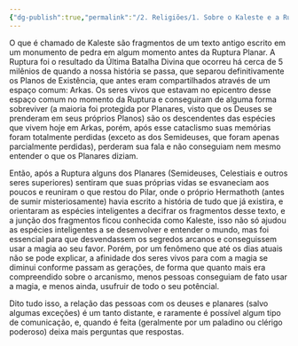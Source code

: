 ```yaml
---
{"dg-publish":true,"permalink":"/2. Religiões/1. Sobre o Kaleste e a Ruptura Planar/"}
---
```


O que é chamado de Kaleste são fragmentos de um texto antigo escrito em um monumento de pedra em algum momento antes da Ruptura Planar. A Ruptura foi o resultado da Última Batalha Divina que ocorreu há cerca de 5 milênios de quando a nossa história se passa, que separou definitivamente os Planos de Existência, que antes eram compartilhados através de um espaço comum: Arkas. Os seres vivos que estavam no epicentro desse espaço comum no momento da Ruptura e conseguiram de alguma forma sobreviver (a maioria foi protegida por Planares, visto que os Deuses se prenderam em seus próprios Planos) são os descendentes das espécies que vivem hoje em Arkas, porém, após esse cataclismo suas memórias foram totalmente perdidas (exceto as dos Semideuses, que foram apenas parcialmente perdidas), perderam sua fala e não conseguiam nem mesmo entender o que os Planares diziam.

Então, após a Ruptura alguns dos Planares (Semideuses, Celestiais e outros seres superiores) sentiram que suas próprias vidas se esvaneciam aos poucos e reuniram o que restou do Pilar, onde o próprio Hermathoth (antes de sumir misteriosamente) havia escrito a história de tudo que já existira, e orientaram as espécies inteligentes a decifrar os fragmentos desse texto, e a junção dos fragmentos ficou conhecida como Kaleste, isso não só ajudou as espécies inteligentes a se desenvolver e entender o mundo, mas foi essencial para que desvendassem os segredos arcanos e conseguissem usar a
magia ao seu favor. Porém, por um fenômeno que até os dias atuais não se pode
explicar, a afinidade dos seres vivos para com a magia se diminui conforme
passam as gerações, de forma que quanto mais era compreendido sobre o
arcanismo, menos pessoas conseguiam de fato usar a magia, e menos ainda,
usufruir de todo o seu potêncial.

Dito tudo isso, a relação das pessoas com os deuses e planares (salvo
algumas exceções) é um tanto distante, e raramente é possível algum tipo de
comunicação, e, quando é feita (geralmente por um paladino ou clérigo poderoso)
deixa mais perguntas que respostas.